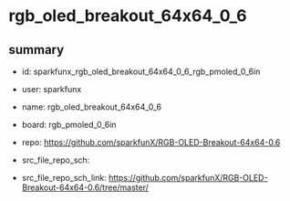 # rgb_oled_breakout_64x64_0_6
 
## summary 
* id: sparkfunx_rgb_oled_breakout_64x64_0_6_rgb_pmoled_0_6in
* user: sparkfunx
* name: rgb_oled_breakout_64x64_0_6
* board: rgb_pmoled_0_6in
* repo: https://github.com/sparkfunX/RGB-OLED-Breakout-64x64-0.6



* src_file_repo_sch: 
* src_file_repo_sch_link: https://github.com/sparkfunX/RGB-OLED-Breakout-64x64-0.6/tree/master/




